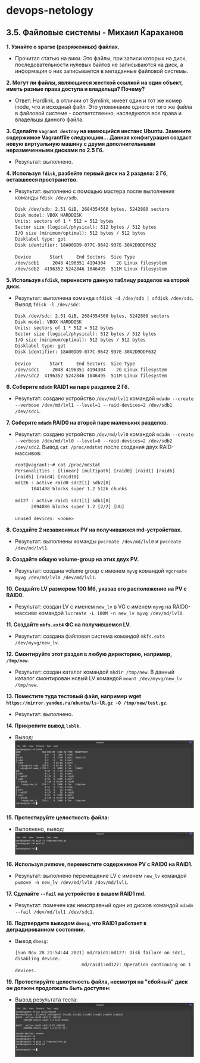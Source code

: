 # devops-netology

## 3.5. Файловые системы - Михаил Караханов

**1. Узнайте о sparse (разряженных) файлах.**
- Прочитал статью на вики. Это файлы, при записи которых на диск, последовательности нулевых байтов не записываются на диск, а информация о них записывается в метаданные файловой системы.
  
**2. Могут ли файлы, являющиеся жесткой ссылкой на один объект, иметь разные права доступа и владельца? Почему?**
- Ответ: Hardlink, в отличии от Symlink, имеет один и тот же номер inode, что и исходный файл. Это упоминание одного и того же файла в файловой системе - соответственно, наследуются все права и владельцы данного файла.
  
**3. Сделайте `vagrant destroy` на имеющийся инстанс Ubuntu. Замените содержимое Vagrantfile следующим... Данная конфигурация создаст новую виртуальную машину с двумя дополнительными неразмеченными дисками по 2.5 Гб.**
- Результат: выполнено.
  
**4. Используя `fdisk`, разбейте первый диск на 2 раздела: 2 Гб, оставшееся пространство.**
- Результат: выполнено с помощью мастера после выполнения команды `fdisk /dev/sdb`.
  ```
  Disk /dev/sdb: 2.51 GiB, 2684354560 bytes, 5242880 sectors
  Disk model: VBOX HARDDISK   
  Units: sectors of 1 * 512 = 512 bytes
  Sector size (logical/physical): 512 bytes / 512 bytes
  I/O size (minimum/optimal): 512 bytes / 512 bytes
  Disklabel type: gpt
  Disk identifier: 18A00DD9-077C-9642-937E-30A2D9DDF632

  Device       Start     End Sectors  Size Type
  /dev/sdb1     2048 4196351 4194304    2G Linux filesystem
  /dev/sdb2  4196352 5242846 1046495  511M Linux filesystem
  ```

**5. Используя `sfdisk`, перенесите данную таблицу разделов на второй диск.**
- Результат: выполнена команда `sfdisk -d /dev/sdb | sfdisk /dev/sdc`. Вывод `fdisk -l /dev/sdc`:
  ```
  Disk /dev/sdc: 2.51 GiB, 2684354560 bytes, 5242880 sectors
  Disk model: VBOX HARDDISK   
  Units: sectors of 1 * 512 = 512 bytes
  Sector size (logical/physical): 512 bytes / 512 bytes
  I/O size (minimum/optimal): 512 bytes / 512 bytes
  Disklabel type: gpt
  Disk identifier: 18A00DD9-077C-9642-937E-30A2D9DDF632

  Device       Start     End Sectors  Size Type
  /dev/sdc1     2048 4196351 4194304    2G Linux filesystem
  /dev/sdc2  4196352 5242846 1046495  511M Linux filesystem
  ```

**6. Соберите `mdadm` RAID1 на паре разделов 2 Гб.**
- Результат: создано устройство `/dev/md/lvl1` командой `mdadm --create --verbose /dev/md/lvl1 --level=1 --raid-devices=2 /dev/sdb1 /dev/sdc1`.

**7. Соберите `mdadm` RAID0 на второй паре маленьких разделов.**
- Результат: создано устройство `/dev/md/lvl0` командой `mdadm --create --verbose /dev/md/lvl0 --level=0 --raid-devices=2 /dev/sdb2 /dev/sdc2`. Вывод `cat /proc/mdstat` после создания двух RAID-массивов:
  ```
  root@vagrant:~# cat /proc/mdstat
  Personalities : [linear] [multipath] [raid0] [raid1] [raid6] [raid5] [raid4] [raid10] 
  md126 : active raid0 sdc2[1] sdb2[0]
        1041408 blocks super 1.2 512k chunks
        
  md127 : active raid1 sdc1[1] sdb1[0]
        2094080 blocks super 1.2 [2/2] [UU]
        
  unused devices: <none>
  ```

**8. Создайте 2 независимых PV на получившихся md-устройствах.**
- Результат: выполнены команды `pvcreate /dev/md/lvl0` и `pvcreate /dev/md/lvl1`.

**9. Создайте общую volume-group на этих двух PV.**
- Результат: создана volume group с именем `myvg` командой `vgcreate myvg /dev/md/lvl0 /dev/md/lvl1`.

**10. Создайте LV размером 100 Мб, указав его расположение на PV с RAID0.**
- Результат: создан LV с именем `new_lv` в VG с именем `myvg` на RAID0-массиве командой `lvcreate -L 100M -n new_lv myvg /dev/md/lvl0`.

**11. Создайте `mkfs.ext4` ФС на получившемся LV.**
- Результат: создана файловая система командой `mkfs.ext4 /dev/myvg/new_lv`.

**12. Смонтируйте этот раздел в любую директорию, например, `/tmp/new`.**
- Результат: создан каталог командой `mkdir /tmp/new`. В данный каталог смонтирован новый LV командой `mount /dev/myvg/new_lv /tmp/new`.

**13. Поместите туда тестовый файл, например wget `https://mirror.yandex.ru/ubuntu/ls-lR.gz -O /tmp/new/test.gz`.**
- Результат: выполнено.

**14. Прикрепите вывод `lsblk`.**
- Вывод: \
  ![lsblk](img/lsblk.png)

**15. Протестируйте целостность файла:**
- Выполнено, вывод: \
  ![gzip test](img/gzip-test.png)

**16. Используя pvmove, переместите содержимое PV с RAID0 на RAID1.**
- Результат: выполнено перемещение LV с именем `new_lv` командой `pvmove -n new_lv /dev/md/lvl0 /dev/md/lvl1`.

**17. Сделайте `--fail` на устройство в вашем RAID1 md.**
- Результат: помечен как неисправный один из дисков командой `mdadm --fail /dev/md/lvl1 /dev/sdc1`.
  
**18. Подтвердите выводом `dmesg`, что RAID1 работает в деградированном состоянии.**
- Вывод `dmesg`:
  ```
  [Sun Nov 28 21:54:44 2021] md/raid1:md127: Disk failure on sdc1, disabling device.
                           md/raid1:md127: Operation continuing on 1 devices.
  ```

**19. Протестируйте целостность файла, несмотря на "сбойный" диск он должен продолжать быть доступен:**
- Вывод результата теста: \
  ![gzip-new-test](img/gzip-new-test.png)
